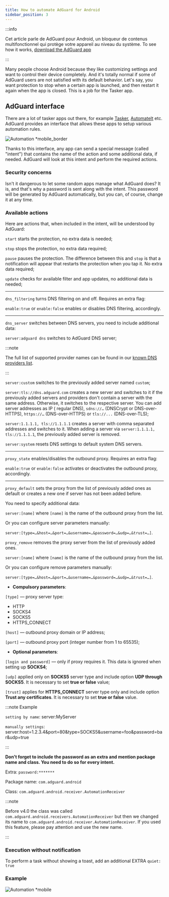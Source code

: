 ```yaml
---
title: How to automate AdGuard for Android
sidebar_position: 3
---
```


:::info

Cet article parle de AdGuard pour Android, un bloqueur de contenus multifonctionnel qui protège votre appareil au niveau du système. To see how it works, [download the AdGuard app](https://agrd.io/download-kb-adblock)

:::

Many people choose Android because they like customizing settings and want to control their device completely. And it's totally normal if some of AdGuard users are not satisfied with its default behavior. Let's say, you want protection to stop when a certain app is launched, and then restart it again when the app is closed. This is a job for the Tasker app.

## AdGuard interface

There are a lot of tasker apps out there, for example [Tasker](https://play.google.com/store/apps/details?id=net.dinglisch.android.taskerm&noprocess), [AutomateIt](https://play.google.com/store/apps/details?id=AutomateIt.mainPackage&noprocess) etc. AdGuard provides an interface that allows these apps to setup various automation rules.

![Automation *mobile_border](https://cdn.adtidy.org/blog/new/mmwmfautomation.jpg)

Thanks to this interface, any app can send a special message (called "intent") that contains the name of the action and some additional data, if needed. AdGuard will look at this intent and perform the required actions.

### Security concerns

Isn't it dangerous to let some random apps manage what AdGuard does? It is, and that's why a password is sent along with the intent. This password will be generated by AdGuard automatically, but you can, of course, change it at any time.

### Available actions

Here are actions that, when included in the intent, will be understood by AdGuard:

`start` starts the protection, no extra data is needed;

`stop` stops the protection, no extra data required;

`pause` pauses the protection. The difference between this and `stop` is that a notification will appear that restarts the protection when you tap it. No extra data required;

`update` checks for available filter and app updates, no additional data is needed;

-----

`dns_filtering` turns DNS filtering on and off. Requires an extra flag:

`enable:true` or `enable:false` enables or disables DNS filtering, accordingly.

-----

`dns_server` switches between DNS servers, you need to include additional data:

 `server:adguard dns` switches to AdGuard DNS server;

:::note

The full list of supported provider names can be found in our [known DNS providers list](https://adguard-dns.io/kb/general/dns-providers/).

:::

 `server:custom` switches to the previously added server named `custom`;

 `server:tls://dns.adguard.com` creates a new server and switches to it if the previously added servers and providers don't contain a server with the same address. Otherwise, it switches to the respective server. You can add server addresses as IP ( regular DNS), `sdns://…` (DNSCrypt or DNS-over-HTTPS), `https://…` (DNS-over-HTTPS) or  `tls://...` (DNS-over-TLS);

 `server:1.1.1.1, tls://1.1.1.1` creates a server with comma separated addresses and switches to it. When adding a server via `server:1.1.1.1, tls://1.1.1.1`, the previously added server is removed.

 `server:system` resets DNS settings to default system DNS servers.

 -----

`proxy_state` enables/disables the outbound proxy.  Requires an extra flag:

`enable:true` or `enable:false` activates or deactivates the outbound proxy, accordingly.

-----

`proxy_default` sets the proxy from the list of previously added ones as default or creates a new one if server has not been added before.

You need to specify additional data:

`server:[name]` where `[name]` is the name of the outbound proxy from the list.

Or you can configure server parameters manually:

`server:[type=…&host=…&port=…&username=…&password=…&udp=…&trust=…]`.

`proxy_remove` removes the proxy server from the list of previously added ones.

`server:[name]` where `[name]` is the name of the outbound proxy from the list.

Or you  can configure remove parameters manually:

`server:[type=…&host=…&port=…&username=…&password=…&udp=…&trust=…]`.

- **Compulsory parameters**:

`[type]` — proxy server type:

- HTTP
- SOCKS4
- SOCKS5
- HTTPS_CONNECT

`[host]` — outbound proxy domain or IP address;

`[port]` — outbound proxy port (integer number from 1 to 65535);

- **Optional parameters**:

 `[login and password]` — only if proxy requires it. This data is ignored when setting up **SOCKS4**;

 `[udp]` applied only on **SOCKS5** server type and include option **UDP through SOCKS5**. It is necessary to set **true or false** value;

 `[trust]` applies for **HTTPS_CONNECT** server type only and include option **Trust any certificates**. It is necessary to set **true or false** value.

:::note Example

`setting by name`: server:MyServer

`manually settings`: server:host=1.2.3.4&port=80&type=SOCKS5&username=foo&password=bar&udp=true

:::

**Don't forget to include the password as an extra and mention package name and class. You need to do so for every intent.**

Extra: `password:*******`

Package name: `com.adguard.android`

Class: `com.adguard.android.receiver.AutomationReceiver`

:::note

Before v4.0 the class was called `com.adguard.android.receivers.AutomationReceiver` but then we changed its name to `com.adguard.android.receiver.AutomationReceiver`. If you used this feature, please pay attention and use the new name.

:::

### Execution without notification

To perform a task without showing a toast, add an additional EXTRA `quiet: true`

### Example

![Automation *mobile](https://cdn.adtidy.org/content/kb/ad_blocker/android/solving_problems/tasker/automation2.png)
